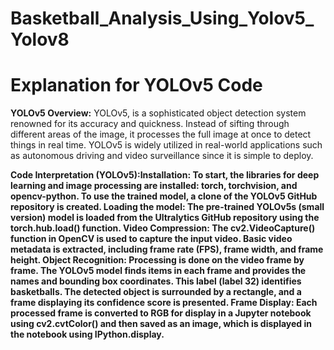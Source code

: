 # Basketball_Analysis_Using_Yolov5_Yolov8

# Explanation for YOLOv5 Code

<b>YOLOv5 Overview:</b> YOLOv5, is a sophisticated object detection system renowned for its accuracy and quickness. Instead of sifting through different areas of the image, it processes the full image at once to detect things in real time. YOLOv5 is widely utilized in real-world applications such as autonomous driving and video surveillance since it is simple to deploy.

<b>Code Interpretation (YOLOv5):Installation: To start, the libraries for deep learning and image processing are installed: torch, torchvision, and opencv-python. To use the trained model, a clone of the YOLOv5 GitHub repository is created.
<b>Loading the model: The pre-trained YOLOv5s (small version) model is loaded from the Ultralytics GitHub repository using the torch.hub.load() function.
<b>Video Compression: The cv2.VideoCapture() function in OpenCV is used to capture the input video. Basic video metadata is extracted, including frame rate (FPS), frame width, and frame height.
<b>Object Recognition: Processing is done on the video frame by frame. The YOLOv5 model finds items in each frame and provides the names and bounding box coordinates. This label (label 32) identifies basketballs. The detected object is surrounded by a rectangle, and a frame displaying its confidence score is presented.
<b>Frame Display:</b> Each processed frame is converted to RGB for display in a Jupyter notebook using cv2.cvtColor() and then saved as an image, which is displayed in the notebook using IPython.display.
